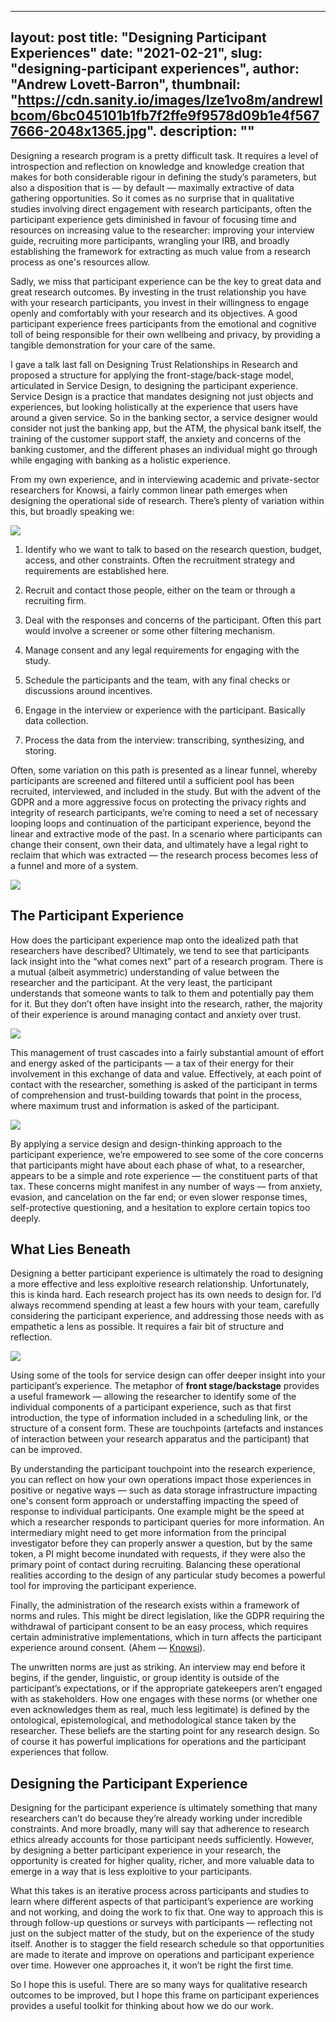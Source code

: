 
---
layout: post
title: "Designing Participant Experiences"
date: "2021-02-21",
slug: "designing-participant experiences",
author: "Andrew Lovett-Barron",
thumbnail: "https://cdn.sanity.io/images/lze1vo8m/andrewlbcom/6bc045101b1fb7f2ffe9f9578d09b1e4f5677666-2048x1365.jpg".
description: ""
---

Designing a research program is a pretty difficult task. It requires a level of introspection and reflection on knowledge and knowledge creation that makes for both considerable rigour in defining the study’s parameters, but also a disposition that is — by default — maximally extractive of data gathering opportunities. So it comes as no surprise that in qualitative studies involving direct engagement with research participants, often the participant experience gets diminished in favour of focusing time and resources on increasing value to the researcher: improving your interview guide, recruiting more participants, wrangling your IRB, and broadly establishing the framework for extracting as much value from a research process as one's resources allow.

  


Sadly, we miss that participant experience can be the key to great data and great research outcomes. By investing in the trust relationship you have with your research participants, you invest in their willingness to engage openly and comfortably with your research and its objectives. A good participant experience frees participants from the emotional and cognitive toll of being responsible for their own wellbeing and privacy, by providing a tangible demonstration for your care of the same.

  


I gave a talk last fall on Designing Trust Relationships in Research and proposed a structure for applying the front-stage/back-stage model, articulated in Service Design, to designing the participant experience. Service Design is a practice that mandates designing not just objects and experiences, but looking holistically at the experience that users have around a given service. So in the banking sector, a service designer would consider not just the banking app, but the ATM, the physical bank itself, the training of the customer support staff, the anxiety and concerns of the banking customer, and the different phases an individual might go through while engaging with banking as a holistic experience.

  


From my own experience, and in interviewing academic and private-sector researchers for Knowsi, a fairly common linear path emerges when designing the operational side of research. There’s plenty of variation within this, but broadly speaking we:

  




![](https://cdn.sanity.io/images/lze1vo8m/andrewlbcom/f70d7775d630e2e5f19130bcbe7c8329f62229f7-1562x340.png)

1) Identify who we want to talk to based on the research question, budget, access, and other constraints. Often the recruitment strategy and requirements are established here.

2) Recruit and contact those people, either on the team or through a recruiting firm.

3) Deal with the responses and concerns of the participant. Often this part would involve a screener or some other filtering mechanism.

4) Manage consent and any legal requirements for engaging with the study.

5) Schedule the participants and the team, with any final checks or discussions around incentives.

6) Engage in the interview or experience with the participant. Basically data collection.

7) Process the data from the interview: transcribing, synthesizing, and storing.

  


  


Often, some variation on this path is presented as a linear funnel, whereby participants are screened and filtered until a sufficient pool has been recruited, interviewed, and included in the study. But with the advent of the GDPR and a more aggressive focus on protecting the privacy rights and integrity of research participants, we’re coming to need a set of necessary looping loops and continuation of the participant experience, beyond the linear and extractive mode of the past. In a scenario where participants can change their consent, own their data, and ultimately have a legal right to reclaim that which was extracted — the research process becomes less of a funnel and more of a system.



![](https://cdn.sanity.io/images/lze1vo8m/andrewlbcom/58337a52fa12be534474e4335ffbb30a33f71457-1568x862.png)

  


## **The Participant Experience**

  


How does the participant experience map onto the idealized path that researchers have described? Ultimately, we tend to see that participants lack insight into the “what comes next” part of a research program. There is a mutual (albeit asymmetric) understanding of value between the researcher and the participant. At the very least, the participant understands that someone wants to talk to them and potentially pay them for it. But they don’t often have insight into the research, rather, the majority of their experience is around managing contact and anxiety over trust.

![](https://cdn.sanity.io/images/lze1vo8m/andrewlbcom/f494c62b260d593f728b59756104da8326fa4b12-1596x1116.png)

  


This management of trust cascades into a fairly substantial amount of effort and energy asked of the participants — a tax of their energy for their involvement in this exchange of data and value. Effectively, at each point of contact with the researcher, something is asked of the participant in terms of comprehension and trust-building towards that point in the process, where maximum trust and information is asked of the participant.

  




![](https://cdn.sanity.io/images/lze1vo8m/andrewlbcom/04e413037e1f1710debda9dc086ddb9acfde28a3-1752x1138.png)

By applying a service design and design-thinking approach to the participant experience, we’re empowered to see some of the core concerns that participants might have about each phase of what, to a researcher, appears to be a simple and rote experience — the constituent parts of that tax. These concerns might manifest in any number of ways — from anxiety, evasion, and cancelation on the far end; or even slower response times, self-protective questioning, and a hesitation to explore certain topics too deeply.

  


  


## **What Lies Beneath**

  


Designing a better participant experience is ultimately the road to designing a more effective and less exploitive research relationship. Unfortunately, this is kinda hard. Each research project has its own needs to design for. I’d always recommend spending at least a few hours with your team, carefully considering the participant experience, and addressing those needs with as empathetic a lens as possible. It requires a fair bit of structure and reflection.

  


![](https://cdn.sanity.io/images/lze1vo8m/andrewlbcom/2f9b5c988066f828a6702525c311a78ba3b8f965-1784x1192.png)

  


Using some of the tools for service design can offer deeper insight into your participant’s experience. The metaphor of **front stage/backstage** provides a useful framework — allowing the researcher to identify some of the individual components of a participant experience, such as that first introduction, the type of information included in a scheduling link, or the structure of a consent form. These are touchpoints (artefacts and instances of interaction between your research apparatus and the participant) that can be improved.

  


By understanding the participant touchpoint into the research experience, you can reflect on how your own operations impact those experiences in positive or negative ways — such as data storage infrastructure impacting one's consent form approach or understaffing impacting the speed of response to individual participants. One example might be the speed at which a researcher responds to participant queries for more information. An intermediary might need to get more information from the principal investigator before they can properly answer a question, but by the same token, a PI might become inundated with requests, if they were also the primary point of contact during recruiting. Balancing these operational realities according to the design of any particular study becomes a powerful tool for improving the participant experience.

  


Finally, the administration of the research exists within a framework of norms and rules. This might be direct legislation, like the GDPR requiring the withdrawal of participant consent to be an easy process, which requires certain administrative implementations, which in turn affects the participant experience around consent. (Ahem — [Knowsi](https://knowsi.com)).

  


The unwritten norms are just as striking. An interview may end before it begins, if the gender, linguistic, or group identity is outside of the participant’s expectations, or if the appropriate gatekeepers aren’t engaged with as stakeholders. How one engages with these norms (or whether one even acknowledges them as real, much less legitimate) is defined by the ontological, epistemological, and methodological stance taken by the researcher. These beliefs are the starting point for any research design. So of course it has powerful implications for operations and the participant experiences that follow.

  


## **Designing the Participant Experience**

  


Designing for the participant experience is ultimately something that many researchers can’t do because they’re already working under incredible constraints. And more broadly, many will say that adherence to research ethics already accounts for those participant needs sufficiently. However, by designing a better participant experience in your research, the opportunity is created for higher quality, richer, and more valuable data to emerge in a way that is less exploitive to your participants.

  


What this takes is an iterative process across participants and studies to learn where different aspects of that participant’s experience are working and not working, and doing the work to fix that. One way to approach this is through follow-up questions or surveys with participants — reflecting not just on the subject matter of the study, but on the experience of the study itself. Another is to stagger the field research schedule so that opportunities are made to iterate and improve on operations and participant experience over time. However one approaches it, it won’t be right the first time.

  


So I hope this is useful. There are so many ways for qualitative research outcomes to be improved, but I hope this frame on participant experiences provides a useful toolkit for thinking about how we do our work.
